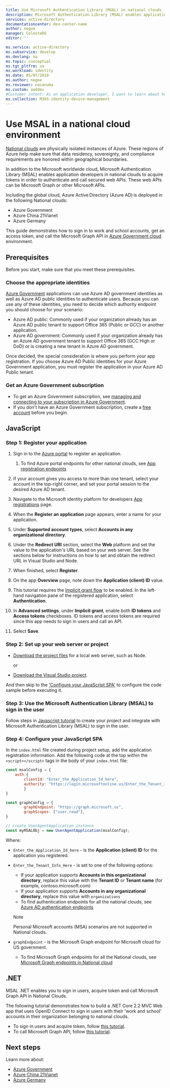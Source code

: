 ```yaml
---
title: Use Microsoft Authentication Library (MSAL) in national clouds - Microsoft identity platform
description: Microsoft Authentication Library (MSAL) enables application developers to acquire tokens in order to call secured web APIs. These web APIs can be Microsoft Graph, other Microsoft APIs, partner web APIs, or your own web API. MSAL supports multiple application architectures and platforms.
services: active-directory
documentationcenter: dev-center-name
author: negoe
manager: CelesteDG
editor: ''

ms.service: active-directory
ms.subservice: develop
ms.devlang: na
ms.topic: conceptual
ms.tgt_pltfrm: na
ms.workload: identity
ms.date: 05/07/2019
ms.author: negoe
ms.reviewer: nacanuma
ms.custom: aaddev
#Customer intent: As an application developer, I want to learn about how the Microsoft Authentication Library works in national cloud scenarios so I can decide if this platform meets my application development needs.
ms.collection: M365-identity-device-management
---
```


# Use MSAL in a national cloud environment

[National clouds](authentication-national-cloud.md) are physically isolated instances of Azure. These regions of Azure help make sure that data residency, sovereignty, and compliance requirements are honored within geographical boundaries.

In addition to the Microsoft worldwide cloud, Microsoft Authentication Library (MSAL) enables application developers in national clouds to acquire tokens in order to authenticate and call secured web APIs. These web APIs can be Microsoft Graph or other Microsoft APIs.

Including the global cloud, Azure Active Directory (Azure AD) is deployed in the following National clouds:  

- Azure Government
- Azure China 21Vianet
- Azure Germany

This guide demonstrates how to sign in to work and school accounts, get an access token, and call the Microsoft Graph API in [Azure Government cloud](https://azure.microsoft.com/global-infrastructure/government/) environment.

## Prerequisites

Before you start, make sure that you meet these prerequisites.

### Choose the appropriate identities

[Azure Government](https://docs.microsoft.com/azure/azure-government/) applications can use Azure AD government identities as well as Azure AD public identities to authenticate users. Because you can use any of these identities, you need to decide which authority endpoint you should choose for your scenario:

- Azure AD public: Commonly used if your organization already has an Azure AD public tenant to support Office 365 (Public or GCC) or another application.
- Azure AD government: Commonly used if your organization already has an Azure AD government tenant to support Office 365 (GCC High or DoD) or is creating a new tenant in Azure AD government.

Once decided, the special consideration is where you perform your app registration. If you choose Azure AD Public identities for your Azure Government application, you must register the application in your Azure AD Public tenant.

### Get an Azure Government subscription

- To get an Azure Government subscription, see [managing and connecting to your subscription in Azure Government](https://docs.microsoft.com/azure/azure-government/documentation-government-manage-subscriptions).
- If you don't have an Azure Government subscription, create a [free account](https://azure.microsoft.com/global-infrastructure/government/request/) before you begin.

## JavaScript

### Step 1: Register your application

1. Sign in to the [Azure portal](https://portal.azure.us/) to register an application.
    1. To find Azure portal endpoints for other national clouds, see [App registration endpoints](authentication-national-cloud.md#app-registration-endpoints)

1. If your account gives you access to more than one tenant, select your account in the top-right corner, and set your portal session to the desired Azure AD tenant.
1. Navigate to the Microsoft identity platform for developers [App registrations](https://aka.ms/ra/ff) page.
1. When the **Register an application** page appears, enter a name for your application.
1. Under **Supported account types**, select **Accounts in any organizational directory**.
1. Under the **Redirect URI** section, select the **Web** platform and set the value to the application's URL based on your web server. See the sections below for instructions on how to set and obtain the redirect URL in Visual Studio and Node.
1. When finished, select **Register**.
1. On the app **Overview** page, note down the **Application (client) ID** value.
1. This tutorial requires the [Implicit grant flow](v2-oauth2-implicit-grant-flow.md) to be enabled. In the left-hand navigation pane of the registered application, select **Authentication**.
1. In **Advanced settings**, under **Implicit grant**, enable both **ID tokens** and **Access tokens** checkboxes. ID tokens and access tokens are required since this app needs to sign in users and call an API.
1. Select **Save**.

### Step 2:  Set up your web server or project

- [Download the project files](https://github.com/Azure-Samples/active-directory-javascript-graphapi-v2/archive/quickstart.zip) for a local web server, such as Node.

  or

- [Download the Visual Studio project](https://github.com/Azure-Samples/active-directory-javascript-graphapi-v2/archive/vsquickstart.zip).

And then skip to the ['Configure your JavaScript SPA'](#step-4-configure-your-javascript-spa) to configure the code sample before executing it.

### Step 3: Use the Microsoft Authentication Library (MSAL) to sign in the user

Follow steps in [Javascript tutorial](tutorial-v2-javascript-spa.md#create-your-project) to create your project and integrate with Microsoft Authentication Library (MSAL) to sign in the user.

### Step 4: Configure your JavaScript SPA

In the `index.html` file created during project setup, add the application registration information. Add the following code at the top within the `<script></script>` tags in the body of your `index.html` file:

```javascript
const msalConfig = {
    auth:{
        clientId: "Enter_the_Application_Id_here",
        authority: "https://login.microsoftonline.us/Enter_the_Tenant_Info_Here",
        }
}

const graphConfig = {
        graphEndpoint: "https://graph.microsoft.us",
        graphScopes: ["user.read"],
}

// create UserAgentApplication instance
const myMSALObj = new UserAgentApplication(msalConfig);
```

Where:

- `Enter_the_Application_Id_here` - is the **Application (client) ID** for the application you registered.
- `Enter_the_Tenant_Info_Here` - is set to one of the following options:
    - If your application supports **Accounts in this organizational directory**, replace this value with the **Tenant ID** or **Tenant name** (for example, contoso.microsoft.com)
    - If your application supports **Accounts in any organizational directory**, replace this value with `organizations`
    -  To find authentication endpoints for all the national clouds, see [Azure AD authentication endpoints](https://docs.microsoft.com/azure/active-directory/develop/authentication-national-cloud#azure-ad-authentication-endpoints)

     > [!NOTE]
     > Personal Microsoft accounts (MSA) scenarios are not supported in National clouds.
  
-   `graphEndpoint` - is the Microsoft Graph endpoint for Microsoft cloud for US government.
    -  To find Microsoft Graph endpoints for all the National clouds, see [Microsoft Graph endpoints in National cloud](https://docs.microsoft.com/graph/deployments#microsoft-graph-and-graph-explorer-service-root-endpoints)

## .NET

MSAL .NET enables you to sign in users, acquire token and call Microsoft Graph API in National Clouds.

The following tutorial demonstrates how to build a .NET Core 2.2 MVC Web app that uses OpenID Connect to sign in users with their 'work and school' accounts in their organization belonging to national clouds.

- To sign in users and acquire token, follow [this tutorial](https://github.com/Azure-Samples/active-directory-aspnetcore-webapp-openidconnect-v2/tree/master/1-WebApp-OIDC/1-4-Sovereign#build-an-aspnet-core-web-app-signing-in-users-in-sovereign-clouds-with-the-microsoft-identity-platform).
- To call Microsoft Graph API, follow [this tutorial](https://github.com/Azure-Samples/active-directory-aspnetcore-webapp-openidconnect-v2/tree/master/2-WebApp-graph-user/2-4-Sovereign-Call-MSGraph#using-the-microsoft-identity-platform-to-call-the-microsoft-graph-api-from-an-an-aspnet-core-2x-web-app-on-behalf-of-a-user-signing-in-using-their-work-and-school-account-in-microsoft-national-cloud).

## Next steps

Learn more about:

- [Azure Government](https://docs.microsoft.com/azure/azure-government/)
- [Azure China 21Vianet](https://docs.microsoft.com/azure/china/)
- [Azure Germany](https://docs.microsoft.com/azure/germany/)